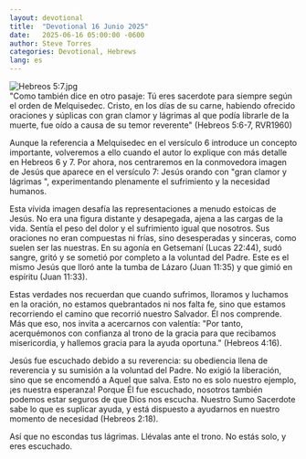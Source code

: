 ```yaml
---
layout: devotional
title:  "Devotional 16 Junio 2025"
date:   2025-06-16 05:00:00 -0600
author: Steve Torres
categories: Devotional, Hebrews
lang: es
---
```

<img src="https://sitemedia.esteeb.com/file/esteebcomsitemedia/devotional_images/Hebrews/Es-Heb-5_7.jpg?raw=true" alt="Hebreos 5:7.jpg" style="max-width: 100%; height: auto;">

<div class="scripture">
  "Como también dice en otro pasaje: Tú eres sacerdote para siempre según el orden de Melquisedec. Cristo, en los días de su carne, habiendo ofrecido oraciones y súplicas con gran clamor y lágrimas al que podía librarle de la muerte, fue oído a causa de su temor reverente" (Hebreos 5:6-7, RVR1960)
</div>

Aunque la referencia a Melquisedec en el versículo 6 introduce un concepto importante, volveremos a ello cuando el autor lo explique con más detalle en Hebreos 6 y 7. Por ahora, nos centraremos en la conmovedora imagen de Jesús que aparece en el versículo 7: Jesús orando con "gran clamor y lágrimas ", experimentando plenamente el sufrimiento y la necesidad humanos.

Esta vívida imagen desafía las representaciones a menudo estoicas de Jesús. No era una figura distante y desapegada, ajena a las cargas de la vida. Sentía el peso del dolor y el sufrimiento igual que nosotros. Sus oraciones no eran compuestas ni frías, sino desesperadas y sinceras, como suelen ser las nuestras. En su agonía en Getsemaní (Lucas 22:44), sudó sangre, gritó y se sometió por completo a la voluntad del Padre. Este es el mismo Jesús que lloró ante la tumba de Lázaro (Juan 11:35) y que gimió en espíritu (Juan 11:33).

Estas verdades nos recuerdan que cuando sufrimos, lloramos y luchamos en la oración, no estamos quebrantados ni nos falta fe, sino que estamos recorriendo el camino que recorrió nuestro Salvador. Él nos comprende. Más que eso, nos invita a acercarnos con valentía: "Por tanto, acerquémonos con confianza al trono de la gracia para que recibamos misericordia, y hallemos gracia para la ayuda oportuna." (Hebreos 4:16).

Jesús fue escuchado debido a su reverencia: su obediencia llena de reverencia y su sumisión a la voluntad del Padre. No exigió la liberación, sino que se encomendó a Aquel que salva. Esto no es solo nuestro ejemplo, ¡es nuestra esperanza! Porque Él fue escuchado, nosotros también podemos estar seguros de que Dios nos escucha. Nuestro Sumo Sacerdote sabe lo que es suplicar ayuda, y está dispuesto a ayudarnos en nuestro momento de necesidad (Hebreos 2:18).

Así que no escondas tus lágrimas. Llévalas ante el trono. No estás solo, y eres escuchado.